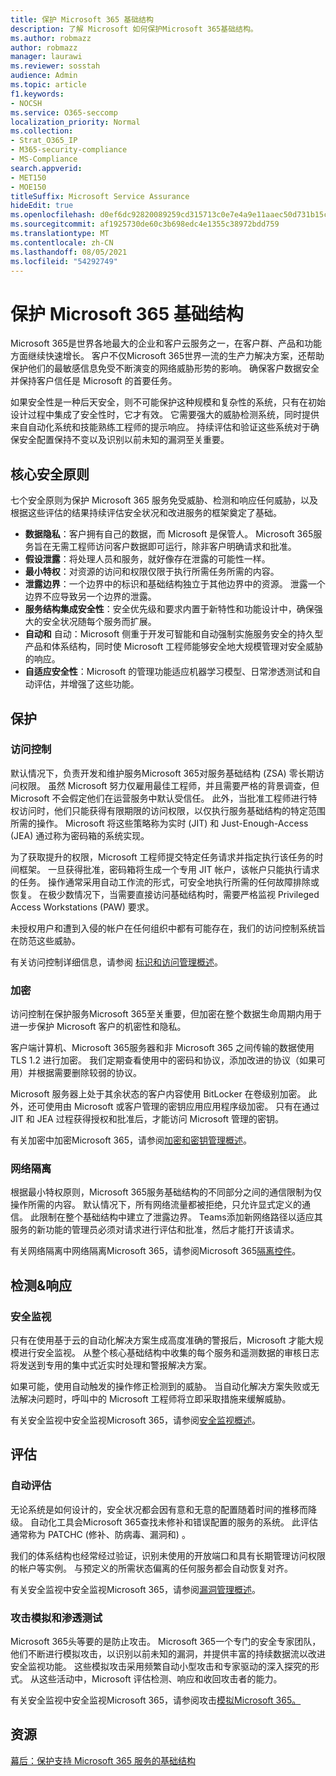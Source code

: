 ```yaml
---
title: 保护 Microsoft 365 基础结构
description: 了解 Microsoft 如何保护Microsoft 365基础结构。
ms.author: robmazz
author: robmazz
manager: laurawi
ms.reviewer: sosstah
audience: Admin
ms.topic: article
f1.keywords:
- NOCSH
ms.service: O365-seccomp
localization_priority: Normal
ms.collection:
- Strat_O365_IP
- M365-security-compliance
- MS-Compliance
search.appverid:
- MET150
- MOE150
titleSuffix: Microsoft Service Assurance
hideEdit: true
ms.openlocfilehash: d0ef6dc92820089259cd315713c0e7e4a9e11aaec50d731b15cd6e826a721107
ms.sourcegitcommit: af1925730de60c3b698edc4e1355c38972bdd759
ms.translationtype: MT
ms.contentlocale: zh-CN
ms.lasthandoff: 08/05/2021
ms.locfileid: "54292749"
---
```

# <a name="securing-the-microsoft-365-infrastructure"></a>保护 Microsoft 365 基础结构

Microsoft 365是世界各地最大的企业和客户云服务之一，在客户群、产品和功能方面继续快速增长。 客户不仅Microsoft 365世界一流的生产力解决方案，还帮助保护他们的最敏感信息免受不断演变的网络威胁形势的影响。 确保客户数据安全并保持客户信任是 Microsoft 的首要任务。

如果安全性是一种后天安全，则不可能保护这种规模和复杂性的系统，只有在初始设计过程中集成了安全性时，它才有效。 它需要强大的威胁检测系统，同时提供来自自动化系统和技能熟练工程师的提示响应。 持续评估和验证这些系统对于确保安全配置保持不变以及识别以前未知的漏洞至关重要。

## <a name="core-security-principles"></a>核心安全原则

七个安全原则为保护 Microsoft 365 服务免受威胁、检测和响应任何威胁，以及根据这些评估的结果持续评估安全状况和改进服务的框架奠定了基础。 

- **数据隐私**：客户拥有自己的数据，而 Microsoft 是保管人。 Microsoft 365服务旨在无需工程师访问客户数据即可运行，除非客户明确请求和批准。
- **假设泄露**：将处理人员和服务，就好像存在泄露的可能性一样。
- **最小特权**：对资源的访问和权限仅限于执行所需任务所需的内容。
- **泄露边界**：一个边界中的标识和基础结构独立于其他边界中的资源。 泄露一个边界不应导致另一个边界的泄露。
- **服务结构集成安全性**：安全优先级和要求内置于新特性和功能设计中，确保强大的安全状况随每个服务而扩展。
- **自动和** 自动：Microsoft 侧重于开发可智能和自动强制实施服务安全的持久型产品和体系结构，同时使 Microsoft 工程师能够安全地大规模管理对安全威胁的响应。
- **自适应安全性**：Microsoft 的管理功能适应机器学习模型、日常渗透测试和自动评估，并增强了这些功能。

## <a name="protection"></a>保护

### <a name="access-control"></a>访问控制

默认情况下，负责开发和维护服务Microsoft 365对服务基础结构 (ZSA) 零长期访问权限。 虽然 Microsoft 努力仅雇用最佳工程师，并且需要严格的背景调查，但 Microsoft 不会假定他们在运营服务中默认受信任。 此外，当批准工程师进行特权访问时，他们只能获得有限期限的访问权限，以仅执行服务基础结构的特定范围所需的操作。 Microsoft 将这些策略称为实时 (JIT) 和 Just-Enough-Access (JEA) 通过称为密码箱的系统实现。

为了获取提升的权限，Microsoft 工程师提交特定任务请求并指定执行该任务的时间框架。 一旦获得批准，密码箱将生成一个专用 JIT 帐户，该帐户只能执行请求的任务。 操作通常采用自动工作流的形式，可安全地执行所需的任何故障排除或恢复。 在极少数情况下，当需要直接访问基础结构时，需要严格监视 Privileged Access Workstations (PAW) 要求。

未授权用户和遭到入侵的帐户在任何组织中都有可能存在，我们的访问控制系统旨在防范这些威胁。

有关访问控制详细信息，请参阅 [标识和访问管理概述](assurance-identity-and-access-management.md)。

### <a name="encryption"></a>加密

访问控制在保护服务Microsoft 365至关重要，但加密在整个数据生命周期内用于进一步保护 Microsoft 客户的机密性和隐私。

客户端计算机、Microsoft 365服务器和非 Microsoft 365 之间传输的数据使用 TLS 1.2 进行加密。 我们定期查看使用中的密码和协议，添加改进的协议（如果可用）并根据需要删除较弱的协议。

Microsoft 服务器上处于其余状态的客户内容使用 BitLocker 在卷级别加密。 此外，还可使用由 Microsoft 或客户管理的密钥应用应用程序级加密。 只有在通过 JIT 和 JEA 过程获得授权和批准后，才能访问 Microsoft 管理的密钥。

有关加密中加密Microsoft 365，请参阅[加密和密钥管理概述](assurance-encryption.md)。

### <a name="network-isolation"></a>网络隔离

根据最小特权原则，Microsoft 365服务基础结构的不同部分之间的通信限制为仅操作所需的内容。 默认情况下，所有网络流量都被拒绝，只允许显式定义的通信。 此限制在整个基础结构中建立了泄露边界。 Teams添加新网络路径以适应其服务的新功能的管理员必须对请求进行评估和批准，然后才能打开该请求。

有关网络隔离中网络隔离Microsoft 365，请参阅Microsoft 365[隔离控件](/microsoft-365/enterprise/microsoft-365-isolation-controls)。

## <a name="detection--response"></a>检测&响应

### <a name="security-monitoring"></a>安全监视

只有在使用基于云的自动化解决方案生成高度准确的警报后，Microsoft 才能大规模进行安全监视。 从整个核心基础结构中收集的每个服务和遥测数据的审核日志将发送到专用的集中式近实时处理和警报解决方案。

如果可能，使用自动触发的操作修正检测到的威胁。 当自动化解决方案失败或无法解决问题时，呼叫中的 Microsoft 工程师将立即采取措施来缓解威胁。

有关安全监视中安全监视Microsoft 365，请参阅[安全监视概述](assurance-security-monitoring.md)。

## <a name="assessment"></a>评估

### <a name="automated-assessments"></a>自动评估

无论系统是如何设计的，安全状况都会因有意和无意的配置随着时间的推移而降级。 自动化工具会Microsoft 365查找未修补和错误配置的服务的系统。 此评估通常称为 PATCHC (修补、防病毒、漏洞和) 。

我们的体系结构也经常经过验证，识别未使用的开放端口和具有长期管理访问权限的帐户等实例。 与预定义的所需状态偏离的任何服务都会自动恢复对齐。

有关安全监视中安全监视Microsoft 365，请参阅[漏洞管理概述](assurance-vulnerability-management.md)。

### <a name="attack-simulation-and-penetration-testing"></a>攻击模拟和渗透测试

Microsoft 365头等要的是防止攻击。 Microsoft 365一个专门的安全专家团队，他们不断进行模拟攻击，以识别以前未知的漏洞，并提供丰富的持续数据流以改进安全监视功能。 这些模拟攻击采用频繁自动小型攻击和专家驱动的深入探究的形式。 从这些活动中，Microsoft 评估检测、响应和收回攻击者的能力。

有关安全监视中安全监视Microsoft 365，请参阅攻击[模拟Microsoft 365。](assurance-monitoring-and-testing.md)

## <a name="resources"></a>资源

[幕后：保护支持 Microsoft 365 服务的基础结构](https://download.microsoft.com/download/c/4/5/c45b197e-f0d9-4f40-bd5f-ed8fc7d0cd8c/M365DCSecurityIntro_Whitepaper.pdf)
